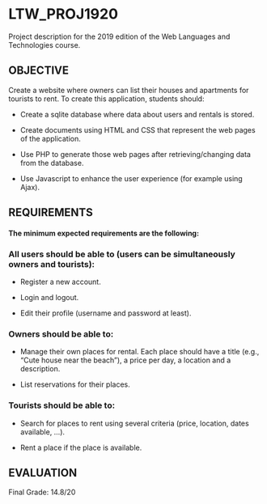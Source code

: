 
# LTW_PROJ1920

Project description for the 2019 edition of the Web Languages and Technologies course.


## OBJECTIVE

Create a website where owners can list their houses and apartments for tourists to rent. To create this application, students should:

- Create a sqlite database where data about users and rentals is stored.

- Create documents using HTML and CSS that represent the web pages of the application.

- Use PHP to generate those web pages after retrieving/changing data from the database.

- Use Javascript to enhance the user experience (for example using Ajax).


## REQUIREMENTS

#### The minimum expected requirements are the following:

### All users should be able to (users can be simultaneously owners and tourists):

- Register a new account.

- Login and logout.

- Edit their profile (username and password at least).

### Owners should be able to:

- Manage their own places for rental. Each place should have a title (e.g., “Cute house near the beach”), a price per day, a location and a description.

- List reservations for their places.

### Tourists should be able to:

- Search for places to rent using several criteria (price, location, dates available, …).

- Rent a place if the place is available.


## EVALUATION

Final Grade: 14.8/20

